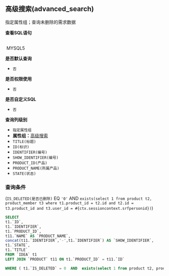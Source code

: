 ## 高级搜索(advanced_search) <!-- {docsify-ignore-all} -->

指定属性组；查询未删除的需求数据

<p class="panel-title"><b>查看SQL语句</b></p>
<br>

<el-row>
&nbsp;<el-tag @click="MYSQL5 = true">MYSQL5</el-tag>
</el-row>

<br>
<p class="panel-title"><b>是否默认查询</b></p>

* `否`

<p class="panel-title"><b>是否权限使用</b></p>

* `否`

<p class="panel-title"><b>是否自定义SQL</b></p>

* `否`

<p class="panel-title"><b>查询列级别</b></p>

* `指定属性组`
*  **属性组：**[高级搜索](#)
  * `TITLE(标题)`
  * `ID(标识)`
  * `IDENTIFIER(编号)`
  * `SHOW_IDENTIFIER(编号)`
  * `PRODUCT_ID(产品)`
  * `PRODUCT_NAME(所属产品)`
  * `STATE(状态)`



### 查询条件

(`IS_DELETED(是否已删除)` EQ `'0'` AND `exists(select 1 from product t2, product_member t3 where t1.product_id = t2.id and t2.id = t3.product_id and t3.user_id = #{ctx.sessioncontext.srfpersonid})`)





<el-dialog v-model="MYSQL5" title="MYSQL5">

```sql
SELECT
t1.`ID`,
t1.`IDENTIFIER`,
t1.`PRODUCT_ID`,
t11.`NAME` AS `PRODUCT_NAME`,
concat(t11.`IDENTIFIER`,'-',t1.`IDENTIFIER`) AS `SHOW_IDENTIFIER`,
t1.`STATE`,
t1.`TITLE`
FROM `IDEA` t1 
LEFT JOIN `PRODUCT` t11 ON t1.`PRODUCT_ID` = t11.`ID` 

WHERE ( t1.`IS_DELETED` = 0  AND  exists(select 1 from product t2, product_member t3 where t1.product_id = t2.id and t2.id = t3.product_id and t3.user_id = #{ctx.sessioncontext.srfpersonid}) )
```

</el-dialog>

<script>
 const { createApp } = Vue
  createApp({
    data() {
      return {
                MYSQL5 : false
        
      }
    },
    methods: {
    }
  }).use(ElementPlus).mount('#app')
</script>